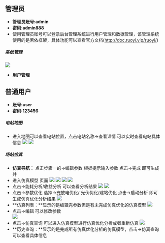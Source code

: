 ## 管理员
* **管理员账号:admin** 
* **密码:admin888**
* 使用管理员账号可以登录后台管理系统进行用户管理和数据管理，该管理系统使用的是若依框架，具体功能可以查看官方文档(http://doc.ruoyi.vip/ruoyi/)
##### 系统管理
![](_media/18.png)
* **用户管理**

## 普通用户
* **账号:user**
* **密码:123456**
##### 电站地图
* 进入地图可以查看电站位置，点击电站名称->查看详情 可以实时查看电站具体信息
![](_media/6.png)
![](_media/7.png)
##### 场站仿真
* **仿真导航：** 点击步骤一的->编辑参数 根据提示输入参数 点击->完成 即可生成并
* 进入仿真模型 页面
![](_media/8.png)
![](_media/9.png)
![](_media/10.png)
![](_media/11.png)  
* 点击->能耗分析/收益分析 可以查看分析结果
![](_media/14.png)
![](_media/15.png)  
* 点击->参数优化 选择->充放电优化/ 光伏优化/建站优化 点击->启动分析 即可生成仿真优化分析结果
![](_media/16.png)
* **仿真列表：**显示的是编辑完参数但是有未完成仿真优化的仿真模型
![](_media/12.png)
* 点击->编辑 可以修改参数   
![](_media/13.png)
* 点击->仿真查询 可以进入仿真模型进行仿真优化分析或者重新仿真
![](_media/17.png)
* **历史查询：**显示的是完成所有仿真优化分析的仿真模型，点击->仿真查询 可以查看具体信息